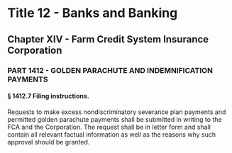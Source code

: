 
# Title 12 - Banks and Banking
## Chapter XIV - Farm Credit System Insurance Corporation
### PART 1412 - GOLDEN PARACHUTE AND INDEMNIFICATION PAYMENTS
#### § 1412.7 Filing instructions.

Requests to make excess nondiscriminatory severance plan payments and permitted golden parachute payments shall be submitted in writing to the FCA and the Corporation. The request shall be in letter form and shall contain all relevant factual information as well as the reasons why such approval should be granted.
